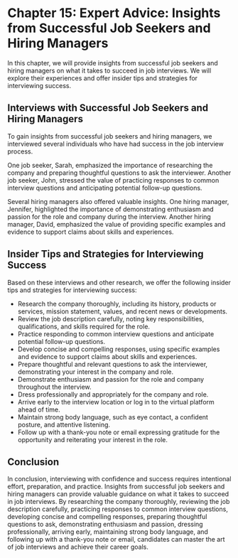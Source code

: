 Chapter 15: Expert Advice: Insights from Successful Job Seekers and Hiring Managers
===================================================================================

In this chapter, we will provide insights from successful job seekers and hiring managers on what it takes to succeed in job interviews. We will explore their experiences and offer insider tips and strategies for interviewing success.

Interviews with Successful Job Seekers and Hiring Managers
----------------------------------------------------------

To gain insights from successful job seekers and hiring managers, we interviewed several individuals who have had success in the job interview process.

One job seeker, Sarah, emphasized the importance of researching the company and preparing thoughtful questions to ask the interviewer. Another job seeker, John, stressed the value of practicing responses to common interview questions and anticipating potential follow-up questions.

Several hiring managers also offered valuable insights. One hiring manager, Jennifer, highlighted the importance of demonstrating enthusiasm and passion for the role and company during the interview. Another hiring manager, David, emphasized the value of providing specific examples and evidence to support claims about skills and experiences.

Insider Tips and Strategies for Interviewing Success
----------------------------------------------------

Based on these interviews and other research, we offer the following insider tips and strategies for interviewing success:

* Research the company thoroughly, including its history, products or services, mission statement, values, and recent news or developments.
* Review the job description carefully, noting key responsibilities, qualifications, and skills required for the role.
* Practice responding to common interview questions and anticipate potential follow-up questions.
* Develop concise and compelling responses, using specific examples and evidence to support claims about skills and experiences.
* Prepare thoughtful and relevant questions to ask the interviewer, demonstrating your interest in the company and role.
* Demonstrate enthusiasm and passion for the role and company throughout the interview.
* Dress professionally and appropriately for the company and role.
* Arrive early to the interview location or log in to the virtual platform ahead of time.
* Maintain strong body language, such as eye contact, a confident posture, and attentive listening.
* Follow up with a thank-you note or email expressing gratitude for the opportunity and reiterating your interest in the role.

Conclusion
----------

In conclusion, interviewing with confidence and success requires intentional effort, preparation, and practice. Insights from successful job seekers and hiring managers can provide valuable guidance on what it takes to succeed in job interviews. By researching the company thoroughly, reviewing the job description carefully, practicing responses to common interview questions, developing concise and compelling responses, preparing thoughtful questions to ask, demonstrating enthusiasm and passion, dressing professionally, arriving early, maintaining strong body language, and following up with a thank-you note or email, candidates can master the art of job interviews and achieve their career goals.
